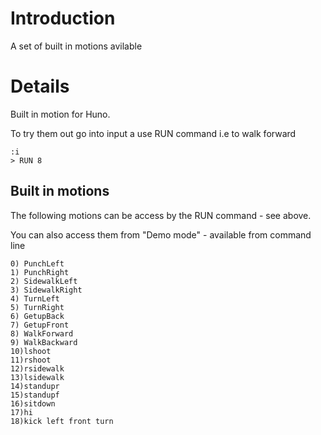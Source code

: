 # Introduction #

A set of built in motions avilable

# Details #

Built in motion for Huno.

To try them out go into input a use RUN command i.e to walk forward

```
:i
> RUN 8
```

## Built in motions ##
The following motions can be access by the RUN command - see above.

You can also access them from "Demo mode" - available from command line

```
0) PunchLeft
1) PunchRight
2) SidewalkLeft
3) SidewalkRight
4) TurnLeft
5) TurnRight
6) GetupBack
7) GetupFront
8) WalkForward
9) WalkBackward
10)lshoot
11)rshoot
12)rsidewalk
13)lsidewalk
14)standupr
15)standupf
16)sitdown
17)hi
18)kick left front turn
```